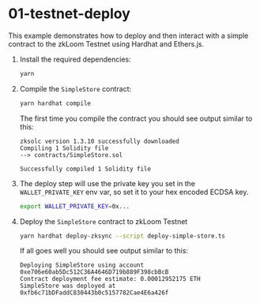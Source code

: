 # 01-testnet-deploy

This example demonstrates how to deploy and then interact with a simple contract to the zkLoom Testnet using Hardhat and Ethers.js.

1. Install the required dependencies:
   ```bash
   yarn
   ```

2. Compile the `SimpleStore` contract:
   ```bash
   yarn hardhat compile
   ```

   The first time you compile the contract you should see output similar to this:
   ```
   zksolc version 1.3.10 successfully downloaded
   Compiling 1 Solidity file
   --> contracts/SimpleStore.sol

   Successfully compiled 1 Solidity file
   ```

3. The deploy step will use the private key you set in the `WALLET_PRIVATE_KEY` env var,
   so set it to your hex encoded ECDSA key.
   ```bash
   export WALLET_PRIVATE_KEY=0x...
   ```

4. Deploy the `SimpleStore` contract to zkLoom Testnet
   ```bash
   yarn hardhat deploy-zksync --script deploy-simple-store.ts
   ```

   If all goes well you should see output similar to this:
   ```
   Deploying SimpleStore using account 0xe706e60ab5Dc512C36A4646D719b889F398cbBcB
   Contract deployment fee estimate: 0.00012952175 ETH
   SimpleStore was deployed at 0xfb6c71bDFaddC830443b0c5157782Cae4E6a426f
   ```
